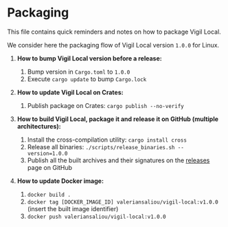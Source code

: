 Packaging
=========

This file contains quick reminders and notes on how to package Vigil Local.

We consider here the packaging flow of Vigil Local version `1.0.0` for Linux.

1. **How to bump Vigil Local version before a release:**
    1. Bump version in `Cargo.toml` to `1.0.0`
    2. Execute `cargo update` to bump `Cargo.lock`

2. **How to update Vigil Local on Crates:**
    1. Publish package on Crates: `cargo publish --no-verify`

3. **How to build Vigil Local, package it and release it on GitHub (multiple architectures):**
    1. Install the cross-compilation utility: `cargo install cross`
    2. Release all binaries: `./scripts/release_binaries.sh --version=1.0.0`
    3. Publish all the built archives and their signatures on the [releases](https://github.com/valeriansaliou/vigil-local/releases) page on GitHub

4. **How to update Docker image:**
    1. `docker build .`
    2. `docker tag [DOCKER_IMAGE_ID] valeriansaliou/vigil-local:v1.0.0` (insert the built image identifier)
    3. `docker push valeriansaliou/vigil-local:v1.0.0`
